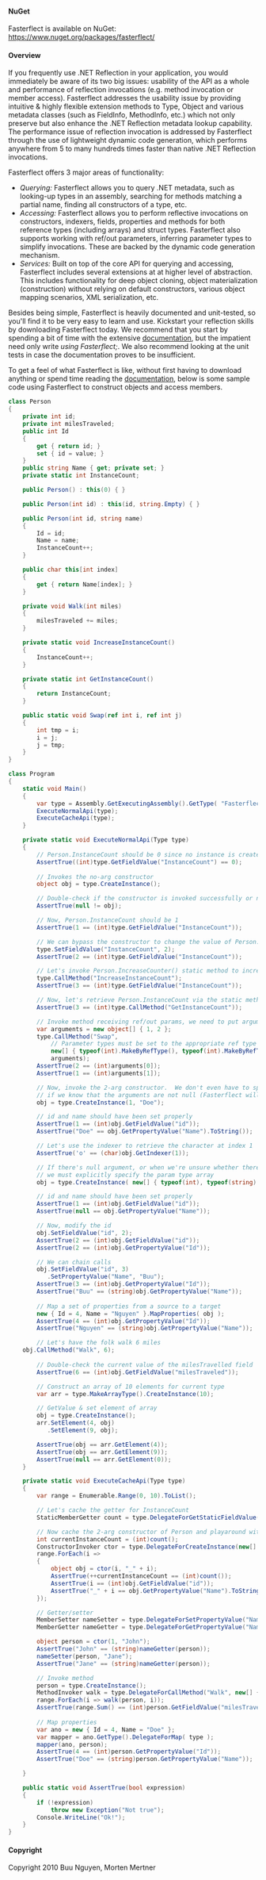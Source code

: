 #### NuGet
Fasterflect is available on NuGet: https://www.nuget.org/packages/fasterflect/

#### Overview
If you frequently use .NET Reflection in your application, you would immediately be aware of its two big issues: usability of the API as a whole and performance of reflection invocations (e.g. method invocation or member access). Fasterflect addresses the usability issue by providing intuitive & highly flexible extension methods to Type, Object and various metadata classes (such as FieldInfo, MethodInfo, etc.) which not only preserve but also enhance the .NET Reflection metadata lookup capability. The performance issue of reflection invocation is addressed by Fasterflect through the use of lightweight dynamic code generation, which performs anywhere from 5 to many hundreds times faster than native .NET Reflection invocations.

Fasterflect offers 3 major areas of functionality:

* *Querying:* Fasterflect allows you to query .NET metadata, such as looking-up types in an assembly, searching for methods matching a partial name, finding all constructors of a type, etc.  
* *Accessing:* Fasterflect allows you to perform reflective invocations on constructors, indexers, fields, properties and methods for both reference types (including arrays) and struct types.  Fasterflect also supports working with ref/out parameters, inferring parameter types to simplify invocations. These are backed by the dynamic code generation mechanism.
* *Services:* Built on top of the core API for querying and accessing, Fasterflect includes several extensions at at higher level of abstraction. This includes functionality for deep object cloning, object materialization (construction) without relying on default constructors, various object mapping scenarios, XML serialization, etc.

Besides being simple, Fasterflect is heavily documented and unit-tested, so you'll find it to be very easy to learn and use. Kickstart your reflection skills by downloading Fasterflect today. We recommend that you start by spending a bit of time with the extensive [documentation](http://fasterflect.codeplex.com/documentation), but the impatient need only write _using Fasterflect;_. We also recommend looking at the unit tests in case the documentation proves to be insufficient. 

To get a feel of what Fasterflect is like, without first having to download anything or spend time reading the [documentation](http://fasterflect.codeplex.com/documentation), below is some sample code using Fasterflect to construct objects and access members.

```csharp
class Person
{
    private int id;
    private int milesTraveled;
    public int Id
    {
        get { return id; }
        set { id = value; }
    }
    public string Name { get; private set; }
    private static int InstanceCount;

    public Person() : this(0) { }

    public Person(int id) : this(id, string.Empty) { }

    public Person(int id, string name)
    {
        Id = id;
        Name = name;
        InstanceCount++;
    }

    public char this[int index]
    {
        get { return Name[index]; }
    }

    private void Walk(int miles)
    {
        milesTraveled += miles;
    }

    private static void IncreaseInstanceCount()
    {
        InstanceCount++;
    }

    private static int GetInstanceCount()
    {
        return InstanceCount;
    }

    public static void Swap(ref int i, ref int j)
    {
        int tmp = i;
        i = j;
        j = tmp;
    }
}

class Program
{
    static void Main()
    {
        var type = Assembly.GetExecutingAssembly().GetType( "FasterflectSample.Person" );
        ExecuteNormalApi(type);
        ExecuteCacheApi(type);
    }

    private static void ExecuteNormalApi(Type type)
    {
        // Person.InstanceCount should be 0 since no instance is created yet
        AssertTrue((int)type.GetFieldValue("InstanceCount") == 0);
        
        // Invokes the no-arg constructor
        object obj = type.CreateInstance();

        // Double-check if the constructor is invoked successfully or not
        AssertTrue(null != obj);

        // Now, Person.InstanceCount should be 1
        AssertTrue(1 == (int)type.GetFieldValue("InstanceCount"));

        // We can bypass the constructor to change the value of Person.InstanceCount directly
        type.SetFieldValue("InstanceCount", 2);
        AssertTrue(2 == (int)type.GetFieldValue("InstanceCount"));

        // Let's invoke Person.IncreaseCounter() static method to increase the counter
        type.CallMethod("IncreaseInstanceCount");
        AssertTrue(3 == (int)type.GetFieldValue("InstanceCount"));

        // Now, let's retrieve Person.InstanceCount via the static method GetInstanceCount
        AssertTrue(3 == (int)type.CallMethod("GetInstanceCount"));

        // Invoke method receiving ref/out params, we need to put arguments in an array
        var arguments = new object[] { 1, 2 };
        type.CallMethod("Swap", 
            // Parameter types must be set to the appropriate ref type
            new[] { typeof(int).MakeByRefType(), typeof(int).MakeByRefType() },
            arguments);
        AssertTrue(2 == (int)arguments[0]);
        AssertTrue(1 == (int)arguments[1]);

        // Now, invoke the 2-arg constructor.  We don't even have to specify parameter types
        // if we know that the arguments are not null (Fasterflect will call arg[n].GetType() internally).
        obj = type.CreateInstance(1, "Doe");

        // id and name should have been set properly
        AssertTrue(1 == (int)obj.GetFieldValue("id"));
        AssertTrue("Doe" == obj.GetPropertyValue("Name").ToString());

        // Let's use the indexer to retrieve the character at index 1
        AssertTrue('o' == (char)obj.GetIndexer(1));

        // If there's null argument, or when we're unsure whether there's a null argument
        // we must explicitly specify the param type array
        obj = type.CreateInstance( new[] { typeof(int), typeof(string) }, 1, null );

        // id and name should have been set properly
        AssertTrue(1 == (int)obj.GetFieldValue("id"));
        AssertTrue(null == obj.GetPropertyValue("Name"));

        // Now, modify the id
        obj.SetFieldValue("id", 2);
        AssertTrue(2 == (int)obj.GetFieldValue("id"));
        AssertTrue(2 == (int)obj.GetPropertyValue("Id"));

        // We can chain calls
        obj.SetFieldValue("id", 3)
           .SetPropertyValue("Name", "Buu");
        AssertTrue(3 == (int)obj.GetPropertyValue("Id"));
        AssertTrue("Buu" == (string)obj.GetPropertyValue("Name"));
         
        // Map a set of properties from a source to a target
        new { Id = 4, Name = "Nguyen" }.MapProperties( obj );
        AssertTrue(4 == (int)obj.GetPropertyValue("Id"));
        AssertTrue("Nguyen" == (string)obj.GetPropertyValue("Name"));

        // Let's have the folk walk 6 miles
	obj.CallMethod("Walk", 6);
		
        // Double-check the current value of the milesTravelled field
        AssertTrue(6 == (int)obj.GetFieldValue("milesTraveled"));

        // Construct an array of 10 elements for current type
        var arr = type.MakeArrayType().CreateInstance(10);

        // GetValue & set element of array
        obj = type.CreateInstance();
        arr.SetElement(4, obj)
           .SetElement(9, obj);

        AssertTrue(obj == arr.GetElement(4));
        AssertTrue(obj == arr.GetElement(9));
        AssertTrue(null == arr.GetElement(0));
    }

    private static void ExecuteCacheApi(Type type)
    {
        var range = Enumerable.Range(0, 10).ToList();

        // Let's cache the getter for InstanceCount
        StaticMemberGetter count = type.DelegateForGetStaticFieldValue("InstanceCount");

        // Now cache the 2-arg constructor of Person and playaround with the delegate returned
        int currentInstanceCount = (int)count();
        ConstructorInvoker ctor = type.DelegateForCreateInstance(new[] { typeof(int), typeof(string) });
        range.ForEach(i =>
        {
            object obj = ctor(i, "_" + i);
            AssertTrue(++currentInstanceCount == (int)count());
            AssertTrue(i == (int)obj.GetFieldValue("id"));
            AssertTrue("_" + i == obj.GetPropertyValue("Name").ToString());
        });

        // Getter/setter
        MemberSetter nameSetter = type.DelegateForSetPropertyValue("Name");
        MemberGetter nameGetter = type.DelegateForGetPropertyValue("Name");

        object person = ctor(1, "John");
        AssertTrue("John" == (string)nameGetter(person));
        nameSetter(person, "Jane");
        AssertTrue("Jane" == (string)nameGetter(person));

        // Invoke method
        person = type.CreateInstance();
        MethodInvoker walk = type.DelegateForCallMethod("Walk", new[] { typeof(int) });
        range.ForEach(i => walk(person, i));
        AssertTrue(range.Sum() == (int)person.GetFieldValue("milesTraveled"));
        
        // Map properties
        var ano = new { Id = 4, Name = "Doe" };
        var mapper = ano.GetType().DelegateForMap( type );
        mapper(ano, person);
        AssertTrue(4 == (int)person.GetPropertyValue("Id"));
        AssertTrue("Doe" == (string)person.GetPropertyValue("Name"));

    }

    public static void AssertTrue(bool expression)
    {
        if (!expression)
            throw new Exception("Not true");
        Console.WriteLine("Ok!");
    }
}
```

#### Copyright

Copyright 2010 Buu Nguyen, Morten Mertner
